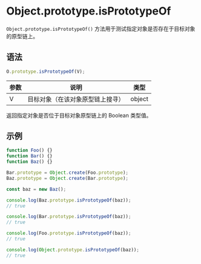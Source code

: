 # Object.prototype.isPrototypeOf

`Object.prototype.isPrototypeOf()` 方法用于测试指定对象是否存在于目标对象的原型链上。

## 语法

```js
O.prototype.isPrototypeOf(V);
```

| 参数 | 说明                             | 类型   |
| ---- | -------------------------------- | ------ |
| V    | 目标对象（在该对象原型链上搜寻） | object |

返回指定对象是否位于目标对象原型链上的 Boolean 类型值。

## 示例

```js
function Foo() {}
function Bar() {}
function Baz() {}

Bar.prototype = Object.create(Foo.prototype);
Baz.prototype = Object.create(Bar.prototype);

const baz = new Baz();

console.log(Baz.prototype.isPrototypeOf(baz));
// true

console.log(Bar.prototype.isPrototypeOf(baz));
// true

console.log(Foo.prototype.isPrototypeOf(baz));
// true

console.log(Object.prototype.isPrototypeOf(baz));
// true
```

